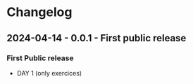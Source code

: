 # Changelog


## 2024-04-14 - 0.0.1 - First public release

### First Public release
- DAY 1 (only exercices)
